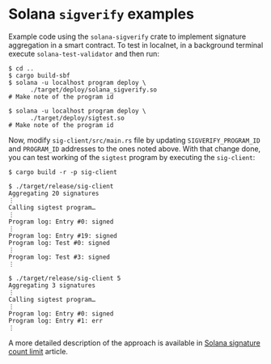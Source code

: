 # Solana `sigverify` examples

Example code using the `solana-sigverify` crate to implement signature
aggregation in a smart contract.  To test in localnet, in a background
terminal execute `solana-test-validator` and then run:

```shell
$ cd ..
$ cargo build-sbf
$ solana -u localhost program deploy \
      ./target/deploy/solana_sigverify.so
# Make note of the program id

$ solana -u localhost program deploy \
      ./target/deploy/sigtest.so
# Make note of the program id
```

Now, modify `sig-client/src/main.rs` file by updating
`SIGVERIFY_PROGRAM_ID` and `PROGRAM_ID` addresses to the ones noted
above.  With that change done, you can test working of the `sigtest`
program by executing the `sig-client`:

```shell
$ cargo build -r -p sig-client

$ ./target/release/sig-client
Aggregating 20 signatures
⋮
Calling sigtest program…
⋮
Program log: Entry #0: signed
⋮
Program log: Entry #19: signed
Program log: Test #0: signed
⋮
Program log: Test #3: signed
⋮

$ ./target/release/sig-client 5
Aggregating 3 signatures
⋮
Calling sigtest program…
⋮
Program log: Entry #0: signed
Program log: Entry #1: err
⋮
```

A more detailed description of the approach is available in [Solana
signature count
limit](https://mina86.com/2025/solana-signatures-count-limit/)
article.
